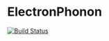 # ElectronPhonon

[![Build Status](https://github.com/your-GitHub-username/ElectronPhonon.jl/actions/workflows/CI.yml/badge.svg?branch=main)](https://github.com/your-GitHub-username/ElectronPhonon.jl/actions/workflows/CI.yml?query=branch%3Amain)
